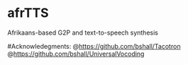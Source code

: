 # afrTTS
Afrikaans-based G2P and text-to-speech synthesis

#Acknowledegments:
@https://github.com/bshall/Tacotron
@https://github.com/bshall/UniversalVocoding
